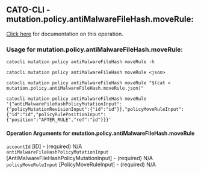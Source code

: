 
## CATO-CLI - mutation.policy.antiMalwareFileHash.moveRule:
[Click here](https://api.catonetworks.com/documentation/#mutation-mutation.policy.antiMalwareFileHash.moveRule) for documentation on this operation.

### Usage for mutation.policy.antiMalwareFileHash.moveRule:

`catocli mutation policy antiMalwareFileHash moveRule -h`

`catocli mutation policy antiMalwareFileHash moveRule <json>`

`catocli mutation policy antiMalwareFileHash moveRule "$(cat < mutation.policy.antiMalwareFileHash.moveRule.json)"`

`catocli mutation policy antiMalwareFileHash moveRule '{"antiMalwareFileHashPolicyMutationInput":{"policyMutationRevisionInput":{"id":"id"}},"policyMoveRuleInput":{"id":"id","policyRulePositionInput":{"position":"AFTER_RULE","ref":"id"}}}'`


#### Operation Arguments for mutation.policy.antiMalwareFileHash.moveRule ####

`accountId` [ID] - (required) N/A    
`antiMalwareFileHashPolicyMutationInput` [AntiMalwareFileHashPolicyMutationInput] - (required) N/A    
`policyMoveRuleInput` [PolicyMoveRuleInput] - (required) N/A    
